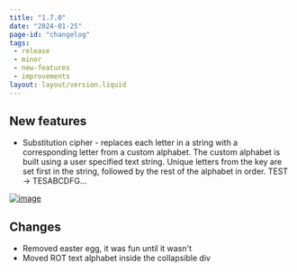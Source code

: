 ```yaml
---
title: "1.7.0"
date: "2024-01-25"
page-id: "changelog"
tags: 
 - release
 - minor
 - new-features
 - improvements
layout: layout/version.liquid
---
```

## New features
- Substitution cipher - replaces each letter in a string with a corresponding letter from a custom alphabet. The custom alphabet is built using a user specified text string. Unique letters from the key are set first in the string, followed by the rest of the alphabet in order. TEST → TESABCDFG...  

[![image](https://github.com/stickerboy/convrtrjs/assets/1421538/9d75b3b7-15f6-4ff4-8ff9-63905f483453)](https://github.com/stickerboy/convrtrjs/assets/1421538/9d75b3b7-15f6-4ff4-8ff9-63905f483453)  

## Changes
- Removed easter egg, it was fun until it wasn't
- Moved ROT text alphabet inside the collapsible div